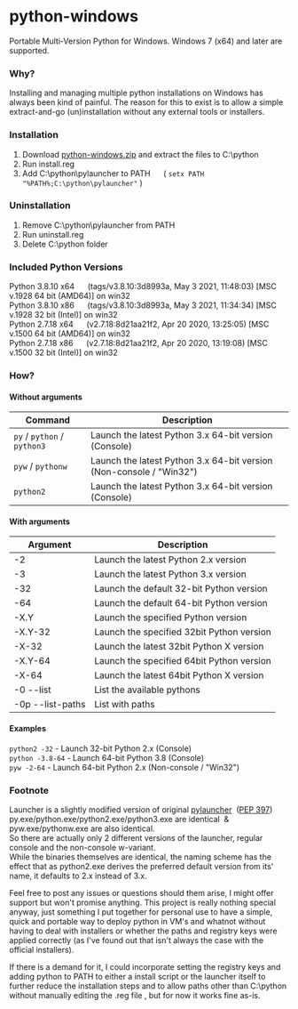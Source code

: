 # python-windows
Portable Multi-Version Python for Windows. Windows 7 (x64) and later are supported.

### Why?
Installing and managing multiple python installations on Windows has always been kind of painful. The reason for this to exist is to allow a simple extract-and-go (un)installation without any external tools or installers.

### Installation
1. Download [python-windows.zip](https://github.com/anzz1/python-windows/archive/refs/heads/master.zip) and extract the files to C:\python
2. Run install.reg 
3. Add C:\python\pylauncher to PATH &nbsp;&nbsp;&nbsp;&nbsp; ( `setx PATH "%PATH%;C:\python\pylauncher"` )

### Uninstallation
1. Remove C:\python\pylauncher from PATH
2. Run uninstall.reg
3. Delete C:\python folder

### Included Python Versions
Python 3.8.10 x64 &nbsp;&nbsp;&nbsp;&nbsp; (tags/v3.8.10:3d8993a, May  3 2021, 11:48:03) \[MSC v.1928 64 bit (AMD64)\] on win32  
Python 3.8.10 x86 &nbsp;&nbsp;&nbsp;&nbsp; (tags/v3.8.10:3d8993a, May  3 2021, 11:34:34) \[MSC v.1928 32 bit (Intel)\] on win32  
Python 2.7.18 x64 &nbsp;&nbsp;&nbsp;&nbsp; (v2.7.18:8d21aa21f2, Apr 20 2020, 13:25:05) \[MSC v.1500 64 bit (AMD64)\] on win32  
Python 2.7.18 x86 &nbsp;&nbsp;&nbsp;&nbsp; (v2.7.18:8d21aa21f2, Apr 20 2020, 13:19:08) \[MSC v.1500 32 bit (Intel)\] on win32  

### How?
#### Without arguments
| Command | Description |
| --- | --- |
| `py` / `python` / `python3` | Launch the latest Python 3.x 64-bit version (Console) |
| `pyw` / `pythonw`  | Launch the latest Python 3.x 64-bit version (Non-console / "Win32") |
| `python2`  | Launch the latest Python 3.x 64-bit version (Console) |

#### With arguments
| Argument | Description |
| --- | --- |
-2     | Launch the latest Python 2.x version |
-3     | Launch the latest Python 3.x version |
-32   | Launch the default 32-bit Python version |
-64 | Launch the default 64-bit Python version |
-X.Y   | Launch the specified Python version |
-X.Y-32 | Launch the specified 32bit Python version |
-X-32  | Launch the latest 32bit Python X version |
-X.Y-64 | Launch the specified 64bit Python version |
-X-64  | Launch the latest 64bit Python X version |
-0  --list       | List the available pythons |
-0p --list-paths | List with paths |

#### Examples
`python2 -32` - Launch 32-bit Python 2.x (Console)  
`python -3.8-64` - Launch 64-bit Python 3.8 (Console)  
`pyw -2-64` - Launch 64-bit Python 2.x (Non-console / "Win32")  

### Footnote
Launcher is a slightly modified version of original [pylauncher](https://github.com/python/cpython/blob/main/PC/launcher.c) &nbsp;([PEP 397](https://peps.python.org/pep-0397/))  
py.exe/python.exe/python2.exe/python3.exe are identical &nbsp;&&nbsp; pyw.exe/pythonw.exe are also identical.  
So there are actually only 2 different versions of the launcher, regular console and the non-console w-variant.  
While the binaries themselves are identical, the naming scheme has the effect that as python2.exe derives the preferred default version from its' name, it defaults to 2.x instead of 3.x.

Feel free to post any issues or questions should them arise, I might offer support but won't promise anything. This project is really nothing special anyway, just something I put together for personal use to have a simple, quick and portable way to deploy python in VM's and whatnot without having to deal with installers or whether the paths and registry keys were applied correctly (as I've found out that isn't always the case with the official installers).
  
If there is a demand for it, I could incorporate setting the registry keys and adding python to PATH to either a install script or the launcher itself to further reduce the installation steps and to allow paths other than C:\python without manually editing the .reg file , but for now it works fine as-is.
